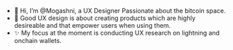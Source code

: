 - 👋 Hi, I’m @Mogashni, a UX Designer Passionate about the bitcoin space.
- 👀 Good UX design is about creating products which are highly desireable and that empower users when using them.
- ✨ My focus at the moment is conducting UX research on lightning and onchain wallets.

<!---
Mogashni/Mogashni is a ✨ special ✨ repository because its `README.md` (this file) appears on your GitHub profile.
You can click the Preview link to take a look at your changes.
--->
